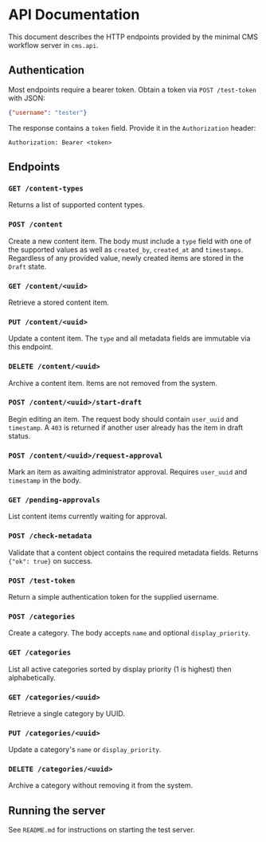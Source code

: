 # API Documentation

This document describes the HTTP endpoints provided by the minimal CMS workflow server in `cms.api`.

## Authentication

Most endpoints require a bearer token. Obtain a token via `POST /test-token` with JSON:

```json
{"username": "tester"}
```

The response contains a `token` field. Provide it in the `Authorization` header:

```
Authorization: Bearer <token>
```

## Endpoints

### `GET /content-types`
Returns a list of supported content types.

### `POST /content`
Create a new content item. The body must include a `type` field with one of the supported values as well as `created_by`, `created_at` and `timestamps`. Regardless of any provided value, newly created items are stored in the `Draft` state.

### `GET /content/<uuid>`
Retrieve a stored content item.

### `PUT /content/<uuid>`
Update a content item. The `type` and all metadata fields are immutable via this endpoint.

### `DELETE /content/<uuid>`
Archive a content item. Items are not removed from the system.

### `POST /content/<uuid>/start-draft`
Begin editing an item. The request body should contain `user_uuid` and `timestamp`. A `403` is returned if another user already has the item in draft status.

### `POST /content/<uuid>/request-approval`
Mark an item as awaiting administrator approval. Requires `user_uuid` and `timestamp` in the body.

### `GET /pending-approvals`
List content items currently waiting for approval.

### `POST /check-metadata`
Validate that a content object contains the required metadata fields. Returns `{"ok": true}` on success.

### `POST /test-token`
Return a simple authentication token for the supplied username.

### `POST /categories`
Create a category. The body accepts `name` and optional `display_priority`.

### `GET /categories`
List all active categories sorted by display priority (1 is highest) then alphabetically.

### `GET /categories/<uuid>`
Retrieve a single category by UUID.

### `PUT /categories/<uuid>`
Update a category's `name` or `display_priority`.

### `DELETE /categories/<uuid>`
Archive a category without removing it from the system.

## Running the server

See `README.md` for instructions on starting the test server.
